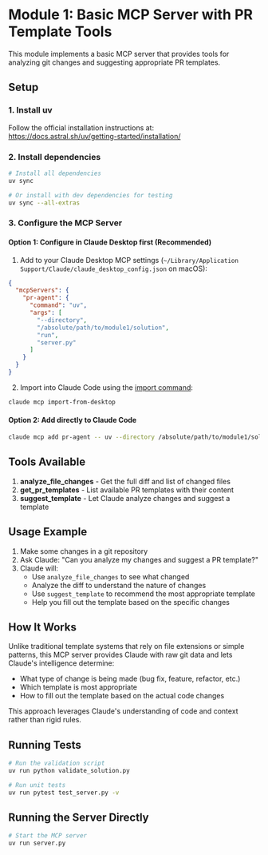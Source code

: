 # Module 1: Basic MCP Server with PR Template Tools

This module implements a basic MCP server that provides tools for analyzing git changes and suggesting appropriate PR templates.

## Setup

### 1. Install uv

Follow the official installation instructions at: https://docs.astral.sh/uv/getting-started/installation/

### 2. Install dependencies

```bash
# Install all dependencies
uv sync

# Or install with dev dependencies for testing
uv sync --all-extras
```

### 3. Configure the MCP Server

#### Option 1: Configure in Claude Desktop first (Recommended)

1. Add to your Claude Desktop MCP settings (`~/Library/Application Support/Claude/claude_desktop_config.json` on macOS):

```json
{
  "mcpServers": {
    "pr-agent": {
      "command": "uv",
      "args": [
        "--directory",
        "/absolute/path/to/module1/solution",
        "run",
        "server.py"
      ]
    }
  }
}
```

2. Import into Claude Code using the [import command](https://docs.anthropic.com/en/docs/claude-code/tutorials#import-mcp-servers-from-claude-desktop):
```bash
claude mcp import-from-desktop
```

#### Option 2: Add directly to Claude Code

```bash
claude mcp add pr-agent -- uv --directory /absolute/path/to/module1/solution run server.py
```

## Tools Available

1. **analyze_file_changes** - Get the full diff and list of changed files
2. **get_pr_templates** - List available PR templates with their content
3. **suggest_template** - Let Claude analyze changes and suggest a template

## Usage Example

1. Make some changes in a git repository
2. Ask Claude: "Can you analyze my changes and suggest a PR template?"
3. Claude will:
   - Use `analyze_file_changes` to see what changed
   - Analyze the diff to understand the nature of changes
   - Use `suggest_template` to recommend the most appropriate template
   - Help you fill out the template based on the specific changes

## How It Works

Unlike traditional template systems that rely on file extensions or simple patterns, this MCP server provides Claude with raw git data and lets Claude's intelligence determine:
- What type of change is being made (bug fix, feature, refactor, etc.)
- Which template is most appropriate
- How to fill out the template based on the actual code changes

This approach leverages Claude's understanding of code and context rather than rigid rules.

## Running Tests

```bash
# Run the validation script
uv run python validate_solution.py

# Run unit tests
uv run pytest test_server.py -v
```

## Running the Server Directly

```bash
# Start the MCP server
uv run server.py
```
